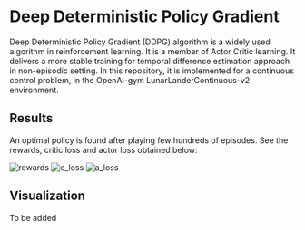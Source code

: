 # Deep Deterministic Policy Gradient
Deep Deterministic Policy Gradient (DDPG) algorithm is a widely used algorithm in reinforcement learning. It is a member of Actor Critic learning. It delivers a more stable training for temporal difference estimation approach in non-episodic setting. In this repository, it is implemented for a continuous control problem, in the OpenAI-gym LunarLanderContinuous-v2 environment.

## Results
An optimal policy is found after playing few hundreds of episodes. See the rewards, critic loss and actor loss obtained below:

![rewards](https://user-images.githubusercontent.com/40629085/129002951-f8c4cf96-11b8-4cba-85fc-238404e78c16.png)
![c_loss](https://user-images.githubusercontent.com/40629085/129002992-e0962108-be14-410d-ba8a-d941d4a46c84.png)
![a_loss](https://user-images.githubusercontent.com/40629085/129003024-aa7d3601-8885-4530-aa9c-4304abe575b9.png)

## Visualization
To be added
